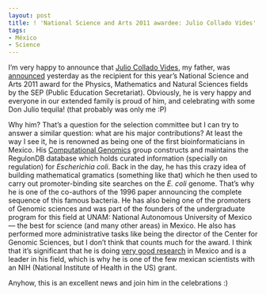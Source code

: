 ```yaml
---
layout: post
title: ! 'National Science and Arts 2011 awardee: Julio Collado Vides'
tags:
- México
- Science
---
```

<p>I&#8217;m very happy to announce that <a href="http://www.ccg.unam.mx/en/personalInfo?idPersona=39" target="_blank">Julio Collado Vides</a>, my father, was <a href="http://www.sep.gob.mx/es/sep1/C1291111" target="_blank">announced</a> yesterday as the recipient for this year&#8217;s National Science and Arts 2011 award for the Physics, Mathematics and Natural Sciences fields by the SEP (Public Education Secretariat). Obviously, he is very happy and everyone in our extended family is proud of him, and celebrating with some Don Julio tequila! (that probably was only me :P)</p>
<p>Why him? That&#8217;s a question for the selection committee but I can try to answer a similar question: what are his major contributions? At least the way I see it, he is renowned as being one of the first bioinformaticians in Mexico. His <a href="http://www.ccg.unam.mx/en/ComputationalGenomics">Computational Genomics</a> group constructs and maintains the RegulonDB database which holds curated information (specially on regulation) for <em>Escherichia coli</em>. Back in the day, he has this crazy idea of building mathematical gramatics (something like that) which he then used to carry out promoter-binding site searches on the <em>E. coli </em>genome. That&#8217;s why he is one of the co-authors of the 1996 paper announcing the complete sequence of this famous bacteria. He has also being one of the promoters of Genomic sciences and was part of the founders of the undergraduate program for this field at UNAM: National Autonomous University of Mexico &#8212; the best for science (and many other areas) in Mexico. He also has performed more administrative tasks like being the director of the Center for Genomic Sciences, but I don&#8217;t think that counts much for the award. I think that it&#8217;s significant that he is doing <a href="http://scholar.google.com/scholar?q=julio+collado+vides&amp;hl=en&amp;btnG=Search&amp;as_sdt=1%2C21&amp;as_sdtp=on">very good research</a> in Mexico and is a leader in his field, which is why he is one of the few mexican scientists with an NIH (National Institute of Health in the US) grant.</p>
<p>Anyhow, this is an excellent news and join him in the celebrations :)</p>

